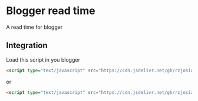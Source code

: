 # Blogger read time

A read time for blogger

## Integration

Load this script in you blogger

```html
<script type="text/javascript" src="https://cdn.jsdelivr.net/gh/rzjosia/bloggerReadTime/blogger-read-time.min.js" defer></script>
```

or

```html
<script type="text/javascript" src="https://cdn.jsdelivr.net/gh/rzjosia/bloggerReadTime@<version>/blogger-read-time.min.js" defer></script>
```